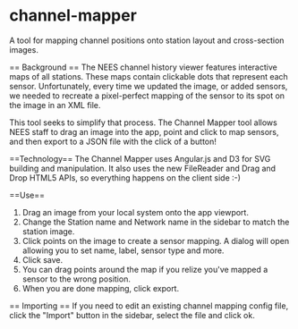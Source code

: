 channel-mapper
==============

A tool for mapping channel positions onto station layout and cross-section images.

== Background ==
The NEES channel history viewer features interactive maps of all stations. These maps contain clickable dots that represent each sensor. Unfortunately, every time we updated the image, or added sensors, we needed to recreate a pixel-perfect mapping of the sensor to its spot on the image in an XML file.

This tool seeks to simplify that process. The Channel Mapper tool allows NEES staff to drag an image into the app, point and click to map sensors, and then export to a JSON file with the click of a button!

==Technology==
The Channel Mapper uses Angular.js and D3 for SVG building and manipulation. It also uses the new FileReader and Drag and Drop HTML5 APIs, so everything happens on the client side :-)

==Use==

1. Drag an image from your local system onto the app viewport.
2. Change the Station name and Network name in the sidebar to match the station image.
3. Click points on the image to create a sensor mapping. A dialog will open allowing you to set name, label, sensor type and more.
4. Click save.
5. You can drag points around the map if you relize you've mapped a sensor to the wrong position.
6. When you are done mapping, click export.

== Importing ==
If you need to edit an existing channel mapping config file, click the "Import" button in the sidebar, select the file and click ok.
